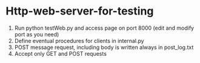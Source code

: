 # Http-web-server-for-testing

1. Run python testWeb.py and access page on port 8000 (edit and modify port as you need)
2. Define eventual procedures for clients in internal.py
3. POST message request, including body is written always in post_log.txt
4. Accept only GET and POST requests
